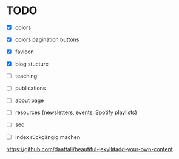 # TODO

- [x] colors
- [x] colors pagination buttons
- [x] favicon
- [x] blog stucture
- [ ] teaching
- [ ] publications
- [ ] about page
- [ ] resources (newsletters, events, Spotify playlists)
- [ ] seo
- [ ] index rückgängig machen


https://github.com/daattali/beautiful-jekyll#add-your-own-content
